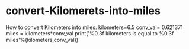 # convert-Kilomerets-into-miles
How to convert Kilometers into miles. kilometers=6.5  conv_val= 0.621371  miles = kilometers*conv_val  print('%0.3f kilometers is equal to %0.3f miles'%(kilometers,conv_val))

